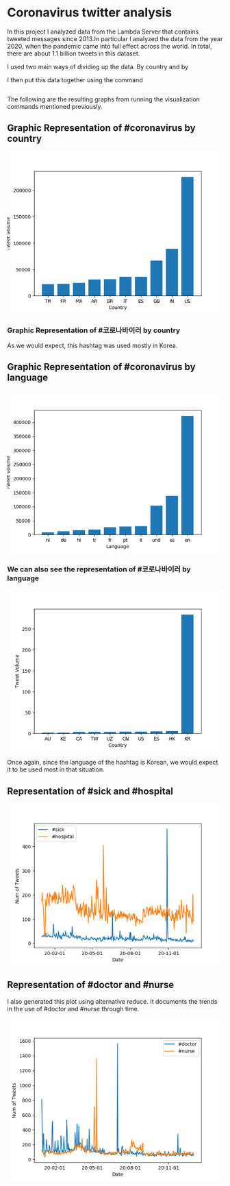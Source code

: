 # Coronavirus twitter analysis

In this project I analyzed data from the Lambda Server that contains tweeted messages since 2013.In particular I analyzed the data from the year 2020, when the pandemic came into full effect across the world. In total, there are about 1.1 billion tweets in this dataset.

I used two main ways of dividing up the data. By country and by 

I then put this data together using the command
```

``` 
The following are the resulting graphs from running the visualization commands mentioned previously.

## Graphic Representation of #coronavirus by country

![#coronavirus by country](coronavirus_country.png)

### Graphic Representation of #코로나바이러 by country

As we would expect, this hashtag was used mostly in Korea.

## Graphic Representation of #coronavirus by language

![#coronavirus by lang](coronavirus_lang.png)

### We can also see the representation of #코로나바이러 by language

![#코로나바이러by country](코로나바이러스_country.png)

Once again, since the language of the hashtag is Korean, we would expect it to be used 
most in that situation.

## Representation of #sick and #hospital

![#sick and #hospital through time](sick_hospital.png)

## Representation of #doctor and #nurse

I also generated this plot using alternative reduce. It documents the trends in the use of #doctor and #nurse through time.

![#doctor and #nurse in time](doctor_nurse.png)
